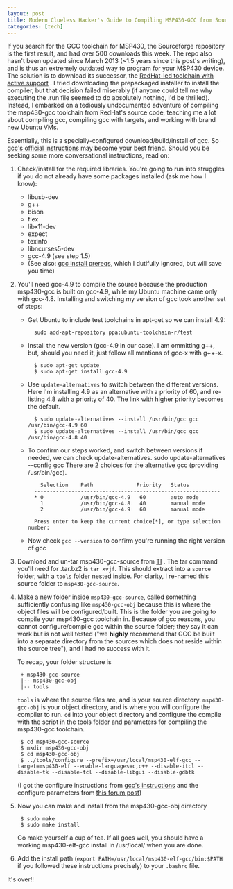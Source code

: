 ```yaml
---
layout: post
title: Modern Clueless Hacker's Guide to Compiling MSP430-GCC from Source
categories: [tech]
---
```


If you search for the GCC toolchain for MSP430, the Sourceforge repository is the first result, and had over 500 downloads this week. The repo also hasn't been updated since March 2013 (~1.5 years since this post's writing), and is thus an extremely outdated way to program for your MSP430 device. The solution is to download its successor, the [RedHat-led toolchain with active support](http://www.ti.com/tool/msp430-gcc-opensource) . I tried downloading the prepackaged installer to install the compiler, but that decision failed miserably (if anyone could tell me why executing the .run file seemed to do absolutely nothing, I'd be thrilled). Instead, I embarked on a tediously undocumented adventure of compiling the msp430-gcc toolchain from RedHat's source code, teaching me a lot about compiling gcc, compiling gcc with targets, and working with brand new Ubuntu VMs. 

Essentially, this is a specially-configured download/build/install of gcc. So [gcc's official instructions](https://gcc.gnu.org/install/) may become your best friend. Should you be seeking some more conversational instructions, read on:

1. Check/install for the required libraries. You're going to run into struggles if you do not already have some packages installed (ask me how I know):
	- libusb-dev
	- g++ 
	- bison
	- flex
	- libx11-dev
	- expect
	- texinfo
	- libncurses5-dev 
	- gcc-4.9 (see step 1.5)
	- (See also: [gcc install prereqs](https://gcc.gnu.org/install/prerequisites.html), which I dutifully ignored, but will save you time)

2. You'll need gcc-4.9 to compile the source because the production msp430-gcc is built on gcc-4.9, while my Ubuntu machine came only with gcc-4.8. Installing and switching my version of gcc took another set of steps:
	- Get Ubuntu to include test toolchains in apt-get so we can install 4.9:

			sudo add-apt-repository ppa:ubuntu-toolchain-r/test

	- Install the new version (gcc-4.9 in our case). I am ommitting g++, but, should you need it, just follow all mentions of gcc-x with g++-x.

			$ sudo apt-get update
			$ sudo apt-get install gcc-4.9

	- Use `update-alternatives` to switch between the different versions. Here I'm installing 4.9 as an alternative with a priority of 60, and re-listing 4.8 with a priority of 40. The link with higher priority becomes the default.

			$ sudo update-alternatives --install /usr/bin/gcc gcc /usr/bin/gcc-4.9 60
			$ sudo update-alternatives --install /usr/bin/gcc gcc /usr/bin/gcc-4.8 40

	- To confirm our steps worked, and switch between versions if needed, we can check update-alternatives.
			sudo update-alternatives --config gcc
			There are 2 choices for the alternative gcc (providing /usr/bin/gcc).

			  Selection    Path              Priority   Status
			------------------------------------------------------------
			* 0            /usr/bin/gcc-4.9   60        auto mode
			  1            /usr/bin/gcc-4.8   40        manual mode
			  2            /usr/bin/gcc-4.9   60        manual mode

			Press enter to keep the current choice[*], or type selection number: 

	- Now check `gcc --version` to confirm you're running the right version of gcc

3. Download and un-tar msp430-gcc-source from [TI](http://software-dl.ti.com/msp430/msp430_public_sw/mcu/msp430/MSPGCC/latest/index_FDS.html) . The tar command you'll need for .tar.bz2 is `tar xvjf`. This should extract into a `source` folder, with a `tools` folder nested inside. For clarity, I re-named this source folder to `msp430-gcc-source`. 

4. Make a new folder inside `msp430-gcc-source`, called something sufficiently confusing like `msp430-gcc-obj` because this is where the object files will be configured/built. This is the folder you are going to compile your msp430-gcc toolchain in. Because of gcc reasons, you cannot configure/compile gcc within the source folder; they say it can work but is not well tested ("we **highly** recommend that GCC be built into a separate directory from the sources which does not reside within the source tree"), and I had no success with it. 

	To recap, your folder structure is

		+ msp430-gcc-source
		|-- msp430-gcc-obj
		|-- tools


	`tools` is where the source files are, and is your source directory. `msp430-gcc-obj` is your object directory, and is where you will configure the compiler to run. `cd` into your object directory and configure the compile with the script in the tools folder and parameters for compiling the msp430-gcc toolchain.

		$ cd msp430-gcc-source
		$ mkdir msp430-gcc-obj
		$ cd msp430-gcc-obj
		$ ../tools/configure --prefix=/usr/local/msp430-elf-gcc --target=msp430-elf --enable-languages=c,c++ --disable-itcl --disable-tk --disable-tcl --disable-libgui --disable-gdbtk

	(I got the configure instructions from [gcc's instructions](https://gcc.gnu.org/install/configure.html) and the configure parameters from [this forum post](http://e2e.ti.com/support/development_tools/compiler/f/343/p/365014/1284624.aspx))


5. Now you can make and install from the msp430-gcc-obj directory

		$ sudo make
		$ sudo make install

	Go make yourself a cup of tea. If all goes well, you should have a working msp430-elf-gcc install in /usr/local/ when you are done. 

6. Add the install path (`export PATH=/usr/local/msp430-elf-gcc/bin:$PATH` if you followed these instructions precisely) to your `.bashrc` file. 


It's over!! 